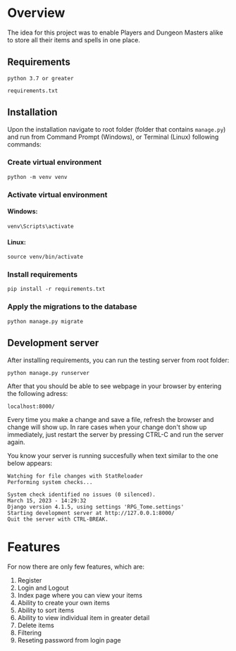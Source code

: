 # Overview
The idea for this project was to enable Players and Dungeon Masters alike to store all their items and spells in one place.

## Requirements
    python 3.7 or greater

    requirements.txt

## Installation
Upon the installation navigate to root folder (folder that contains `manage.py`) and run from Command Prompt (Windows), or Terminal (Linux) following commands:

### Create virtual environment
    python -m venv venv

### Activate virtual environment
#### Windows:
    venv\Scripts\activate
#### Linux:
    source venv/bin/activate

### Install requirements
    pip install -r requirements.txt

### Apply the migrations to the database
    python manage.py migrate

## Development server
After installing requirements, you can run the testing server from root folder:

    python manage.py runserver

After that you should be able to see webpage in your browser by entering the following adress:

    localhost:8000/

Every time you make a change and save a file, refresh the browser and change will show up.
In rare cases when your change don't show up immediately, just restart the server by pressing CTRL-C and run the server again.

You know your server is running succesfully when text similar to the one below appears:

    Watching for file changes with StatReloader
    Performing system checks...

    System check identified no issues (0 silenced).
    March 15, 2023 - 14:29:32
    Django version 4.1.5, using settings 'RPG_Tome.settings'
    Starting development server at http://127.0.0.1:8000/
    Quit the server with CTRL-BREAK.

# Features
For now there are only few features, which are:
1. Register
2. Login and Logout
3. Index page where you can view your items
4. Ability to create your own items
5. Ability to sort items
6. Ability to view individual item in greater detail
7. Delete items
8. Filtering
9. Reseting password from login page
